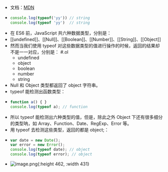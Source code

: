 - 文档：[MDN](https://developer.mozilla.org/zh-CN/docs/Web/JavaScript/Reference/Operators/typeof)
- ```js
  console.log(typeof('yy')) // string
  console.log(typeof 'yy')  // string
  ```
- 在 ES6 前，JavaScript 共六种数据类型，分别是：
- [[undefined]]、[[Null]]、[[Boolean]]、[[Number]]、[[String]]、[[Object]]
- 然而当我们使用 typeof 对这些数据类型的值进行操作的时候，返回的结果却不是一一对应，分别是： #.ol
	- undefined
	- object
	- boolean
	- number
	- string
- Null 和 Object 类型都返回了 object 字符串。
- typeof 能检测出函数类型：
- ```js
  function a() { }
  console.log(typeof a); // function
  ```
- 所以 typeof 能检测出六种类型的值，但是，除此之外 Object 下还有很多细分的类型呐，如 Array、Function、Date、RegExp、Error 等。
- 用 typeof 去检测这些类型，返回的都是 object;：
- ```js
  var date = new Date();
  var error = new Error();
  console.log(typeof date); // object
  console.log(typeof error); // object
  ```
- ![image.png](../assets/image_1662278696180_0.png){:height 462, :width 431}